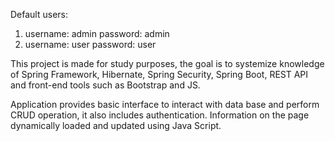 Default users:
1) username: admin    password: admin
2) username: user     password: user

This project is made for study purposes, the goal is to systemize knowledge of Spring Framework, Hibernate, Spring Security, Spring Boot, REST API and front-end tools such as Bootstrap and JS.

Application provides basic interface to interact with data base and perform CRUD operation, it also includes authentication.
Information on the page dynamically loaded and updated using Java Script. 

